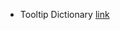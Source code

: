 - Tooltip Dictionary [link](https://chrome.google.com/webstore/detail/tooltip-dictionary-englis/hcidimjcobcnahiceedndikkenbibpop)
